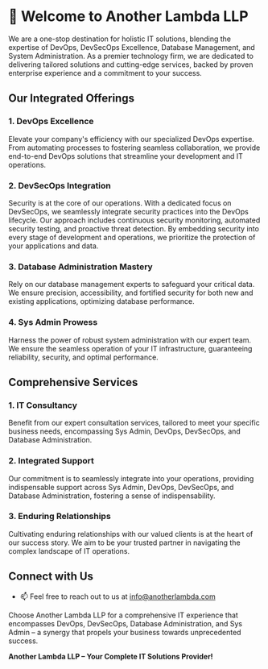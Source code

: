 # 👋 Welcome to Another Lambda LLP

We are a one-stop destination for holistic IT solutions, blending the expertise of DevOps, DevSecOps Excellence, Database Management, and System Administration. As a premier technology firm, we are dedicated to delivering tailored solutions and cutting-edge services, backed by proven enterprise experience and a commitment to your success.

## Our Integrated Offerings

### 1. DevOps Excellence
Elevate your company's efficiency with our specialized DevOps expertise. From automating processes to fostering seamless collaboration, we provide end-to-end DevOps solutions that streamline your development and IT operations.

### 2. DevSecOps Integration
Security is at the core of our operations. With a dedicated focus on DevSecOps, we seamlessly integrate security practices into the DevOps lifecycle. Our approach includes continuous security monitoring, automated security testing, and proactive threat detection. By embedding security into every stage of development and operations, we prioritize the protection of your applications and data.

### 3. Database Administration Mastery
Rely on our database management experts to safeguard your critical data. We ensure precision, accessibility, and fortified security for both new and existing applications, optimizing database performance.

### 4. Sys Admin Prowess
Harness the power of robust system administration with our expert team. We ensure the seamless operation of your IT infrastructure, guaranteeing reliability, security, and optimal performance.

## Comprehensive Services

### 1. IT Consultancy
Benefit from our expert consultation services, tailored to meet your specific business needs, encompassing Sys Admin, DevOps, DevSecOps, and Database Administration.

### 2. Integrated Support
Our commitment is to seamlessly integrate into your operations, providing indispensable support across Sys Admin, DevOps, DevSecOps, and Database Administration, fostering a sense of indispensability.

### 3. Enduring Relationships
Cultivating enduring relationships with our valued clients is at the heart of our success story. We aim to be your trusted partner in navigating the complex landscape of IT operations.

## Connect with Us

- 📫 Feel free to reach out to us at info@anotherlambda.com

Choose Another Lambda LLP for a comprehensive IT experience that encompasses DevOps, DevSecOps, Database Administration, and Sys Admin – a synergy that propels your business towards unprecedented success.

**Another Lambda LLP – Your Complete IT Solutions Provider!**
